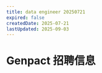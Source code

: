```yaml
---
title: data engineer 20250721
expired: false
createdDate: 2025-07-21
lastUpdated: 2025-09-03
---
```


# Genpact 招聘信息

<JobPostingTable job-posting-json-path="genpact/data/data-engineer-20250721" />